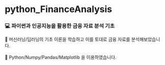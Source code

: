 # python_FinanceAnalysis

### 💻 파이썬과 인공지능을 활용한 금융 자료 분석 기초 
🚩 머신러닝/딥러닝의 기초 이론을 학습하고 이를 토대로 금융 자료를 분석해보았습니다.<br></br>
🚩 Python/Numpy/Pandas/Matplotlib 을 이용하였습니다.
